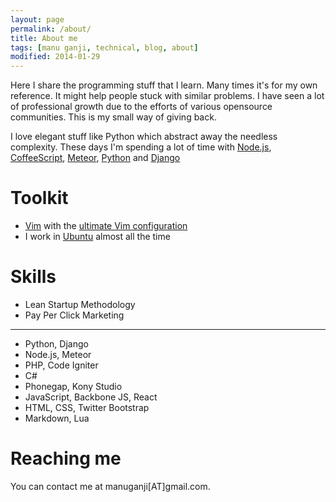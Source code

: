 ```yaml
---
layout: page
permalink: /about/
title: About me
tags: [manu ganji, technical, blog, about]
modified: 2014-01-29
---
```


Here I share the programming stuff that I learn. Many times it's for my own reference. It might help people stuck with similar problems. I have seen a lot of professional growth due to the efforts of various opensource communities. This is my small way of giving back.

I love elegant stuff like Python which abstract away the needless complexity. These days I'm spending a lot of time with [Node.js](http://nodejs.org/), [CoffeeScript](http://coffeescript.org/), [Meteor](http://meteor.com), [Python](http://python.org) and [Django](http://djangoproject.com)

# Toolkit 

* [Vim](http://www.vim.org/) with the [ultimate Vim configuration](http://amix.dk/vim/vimrc.html)
* I work in [Ubuntu](http://ubuntu.com) almost all the time

# Skills

* Lean Startup Methodology
* Pay Per Click Marketing

---

* Python, Django
* Node.js, Meteor
* PHP, Code Igniter
* C#
* Phonegap, Kony Studio
* JavaScript, Backbone JS, React
* HTML, CSS, Twitter Bootstrap
* Markdown, Lua

# Reaching me

You can contact me at manuganji[AT]gmail.com.

